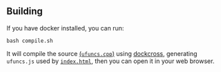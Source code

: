 ## Building
If you have docker installed, you can run:
```
bash compile.sh
```
It will compile the source [(`ufuncs.cpp`)](ufuncs.cpp) using [dockcross](https://github.com/dockcross/dockcross), generating `ufuncs.js` used by [`index.html`](index.html), then you can open it in your web browser.